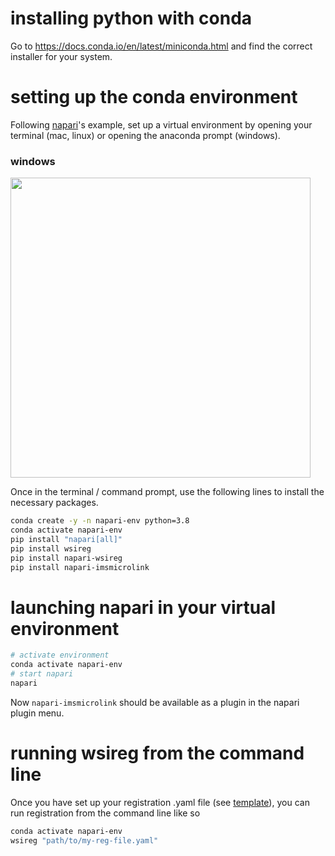 # installing python with conda

Go to https://docs.conda.io/en/latest/miniconda.html and find the correct installer for your system.

# setting up the conda environment

Following [napari](https://napari.org/)'s example, set up a virtual environment by opening your terminal (mac, linux) or opening
the anaconda prompt (windows).
### windows
<img src="https://user-images.githubusercontent.com/17855764/150007446-ca13db5a-423a-4351-bc85-aa49c78979f1.png" width="480">

Once in the terminal / command prompt, use the following lines to install the necessary packages.
```bash
conda create -y -n napari-env python=3.8
conda activate napari-env
pip install "napari[all]"
pip install wsireg
pip install napari-wsireg
pip install napari-imsmicrolink
```

# launching napari in your virtual environment

```bash
# activate environment
conda activate napari-env
# start napari
napari
```

Now `napari-imsmicrolink` should be available as a plugin in the napari plugin menu.

# running wsireg from the command line
Once you have set up your registration .yaml file (see [template](./reg-template.yaml)), you can run registration from the command line like so
```bash
conda activate napari-env
wsireg "path/to/my-reg-file.yaml"
```

